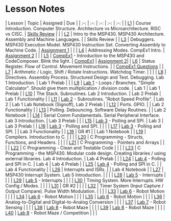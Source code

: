 # Lesson Notes

| Lesson | Topic | Assigned | Due |
| :-: | :-: | :-: | :-: | :-: |
| [L1](L1/index.html) | Course Introduction. Computer Structure.  Architecture vs Microarchitecture.  RISC vs CISC. | [Skills Review](L1/skills_review.html) | |
| [L2](L2/index.html) | Intro to the MSP430.  MSP430 Architecture.  Assembly and Machine Languages. | | Skills Review |
| [L3](L3/index.html) | Debuggers.  MSP430 Execution Model.  MSP430 Instruction Set.  Converting Assembly to Machine Code. | [Assignment 1]() | |
| [L4](L4/index.html) | Addressing Modes.  CompEx1 Intro. | [Assignment 2](L4/L4_addressing_modes.html) | |
| [L5](L5/index.html) | [CompEx1](/labs/compex1/index.html) - Introduction to the MSP430 and CodeComposer.  Blink the light. | [CompEx1](/labs/compex1/index.html) | [Assignment 2](L4/L4_addressing_modes.html )|
| [L6](L6/index.html) | Status Register.  Flow of Control.  Movement Instructions. | | [CompEx1 Questions](/labs/compex1/index.html) |
| [L7](L7/index.html) | Arithmetic / Logic, Shift / Rotate Instructions.  Watchdog Timer. | | |
| [L8](L8/index.html) | Directives.  Assembly Process.  Structured Design and Test.  Debugging.  Lab 1 Introduction. | Lab 1 Prelab | |
| [L9](L9/index.html) | [Lab 1](/labs/lab1/index.html) - Loops / Branches.  "Simple Calculator".  Should give them multiplication / division code. | Lab 1 | Lab 1 Prelab |
| [L10](L10/index.html) | The Stack.  Subroutines.  Lab 2 Introduction. | Lab 2 Prelab | Lab 1 Functionality |
| [L11](L11/index.html) | [Lab 2]() - Subroutines.  "Robot Speed Profile". | Lab 2 | Lab 1 Lab Notebook (Signoff), Lab 2 Prelab |
| [L12](L12/index.html) | Ports.  GPIO. | | Lab 2 Functionality |
| [L13](L13/index.html) | Polling.  Debouncing.  Software Delay Routines. | | Lab 2 Notebook |
| [L14](L14/index.html) | Serial Comm Fundamentals.  Serial Peripheral Interface.  Lab 3 Introduction. | Lab 3 Prelab | |
| [L15](L15/index.html) | [Lab 3]() - Polling and SPI. | Lab 3 | Lab 3 Prelab |
| [L16](L16/index.html) | [Lab 3]() - Polling and SPI. | | |
| [L17](L17/index.html) | [Lab 3]() - Polling and SPI. | | Lab 3 Functionality |
| [L18](L18/index.html) | GR #1 | | Lab 1 Notebook |
| [L19](L19/index.html) | Compilers.  Introduction to C. | | |
| [L20](L20/index.html) | C Programming - Structs, Functions, and Headers. | | |
| [L21](L21/index.html) | C Programming - Pointers and Arrays | | |
| [L22](L22/index.html) | C Programming - Clean and Testable Code | | |
| [L23](L23/index.html) | C Programming - the MSP430.  Modular code design.  Creating libraries / using external libraries.  Lab 4 Introduction. | Lab 4 Prelab | |
| [L24](L24/index.html) | [Lab 4]() - Polling and SPI in C. | Lab 4 | Lab 4 Prelab |
| [L25](L25/index.html) | [Lab 4]() - Polling and SPI in C. | | Lab 4 Functionality |
| [L26](L26/index.html) | Interrupts and ISRs. | | Lab 4 Notebook |
| [L27](L27/index.html) | MSP430 Interrupt System.  Lab 5 Introduction. | | |
| [L28](L28/index.html) | [Lab 5]() - Interrupts | | |
| [L29](L29/index.html) | [Lab 5]() - Interrupts | | |
| [L30](L30/index.html) | Timing System.  More Interrupts.  HW Config / Modes. | | |
| [L31](L31/index.html) | GR #2 | | |
| [L32](L32/index.html) | Timer System (Input Capture / Output Compare).  Pulse Width Modulation. | | |
| [L33](L33/index.html) | [Lab 6]() - Robot Motion | | |
| [L34](L34/index.html) | [Lab 6]() - Robot Motion | | |
| [L35](L35/index.html) | [Lab 6]() - Robot Motion | | |
| [L36](L36/index.html) | Analog-to-Digital and Digital-to-Analog Conversion | | |
| [L37](L37/index.html) | [Lab 7]() - Robot Sensing | | |
| [L38](L38/index.html) | [Lab 8]() - Robot Maze | | |
| [L39](L39/index.html) | [Lab 8]() - Robot Maze | | |
| [L40](L40/index.html) | [Lab 8]() - Robot Maze / Competition | | |
